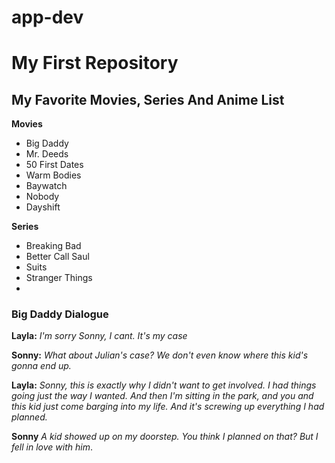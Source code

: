 # app-dev
# My First Repository
## My Favorite Movies, Series And Anime List
**Movies**
- Big Daddy
- Mr. Deeds
- 50 First Dates
- Warm Bodies
- Baywatch
- Nobody
- Dayshift

**Series**
- Breaking Bad
- Better Call Saul
- Suits
- Stranger Things
- 
### Big Daddy Dialogue
**Layla:** 
*I'm sorry Sonny, I cant. It's my case*

**Sonny:**
*What about Julian's case? We don't even know where this kid's gonna end up.*

**Layla:**
*Sonny, this is exactly why I didn't want to get involved. I had things going just the way I wanted. And then I'm sitting in the park, and you and this kid just come barging into my life. And it's screwing up everything I had planned.*

**Sonny**
*A kid showed up on my doorstep. You think I planned on that? But I fell in love with him*.


